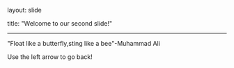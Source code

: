 layout: slide

title: "Welcome to our second slide!"

---

"Float like a butterfly,sting like a bee"-Muhammad Ali

Use the left arrow to go back!
